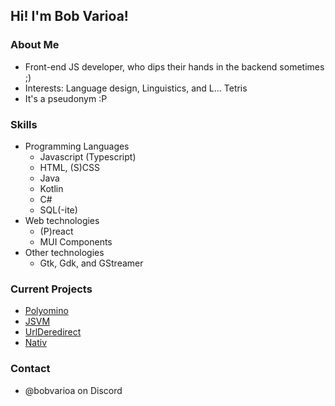 ## Hi! I'm Bob Varioa!
### About Me
- Front-end JS developer, who dips their hands in the backend sometimes ;)
- Interests: Language design, Linguistics, and L... Tetris
- It's a pseudonym :P

### Skills
- Programming Languages
  - Javascript (Typescript)
  - HTML, (S)CSS
  - Java
  - Kotlin
  - C#
  - SQL(-ite)
- Web technologies
  - (P)react
  - MUI Components
- Other technologies
  - Gtk, Gdk, and GStreamer

### Current Projects 
- [Polyomino](https://github.com/BobVarioa/polyomino)
- [JSVM](https://github.com/BobVarioa/jsvm)
- [UrlDeredirect](https://github.com/BobVarioa/urlderedirect)
- [Nativ](https://github.com/BobVarioa/nativ)

### Contact
- @bobvarioa on Discord 
